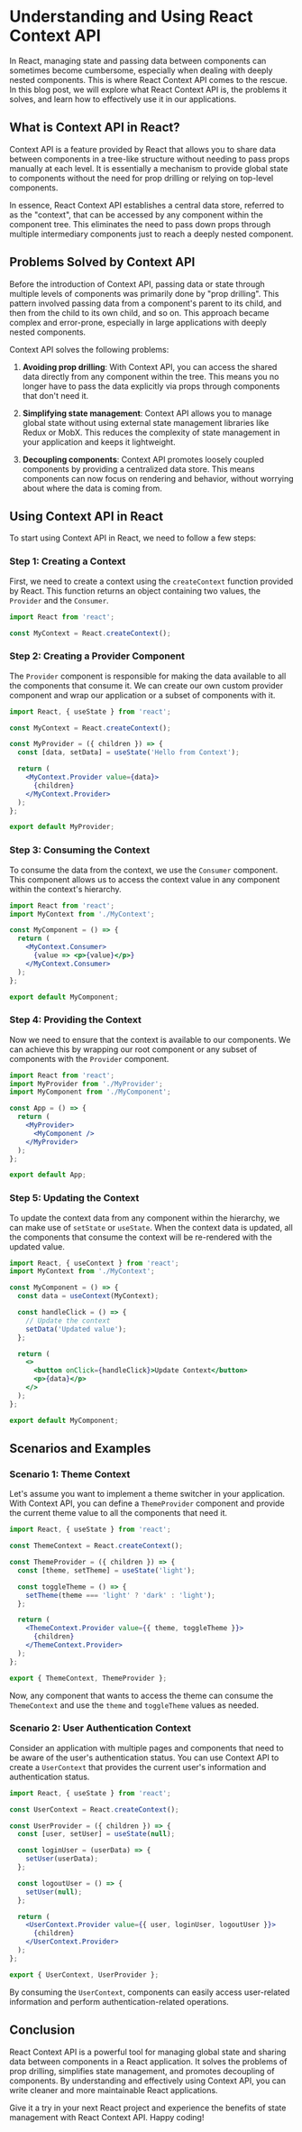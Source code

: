 # Understanding and Using React Context API

In React, managing state and passing data between components can sometimes become cumbersome, especially when dealing with deeply nested components. This is where React Context API comes to the rescue. In this blog post, we will explore what React Context API is, the problems it solves, and learn how to effectively use it in our applications.

## What is Context API in React?

Context API is a feature provided by React that allows you to share data between components in a tree-like structure without needing to pass props manually at each level. It is essentially a mechanism to provide global state to components without the need for prop drilling or relying on top-level components.

In essence, React Context API establishes a central data store, referred to as the "context", that can be accessed by any component within the component tree. This eliminates the need to pass down props through multiple intermediary components just to reach a deeply nested component.

## Problems Solved by Context API

Before the introduction of Context API, passing data or state through multiple levels of components was primarily done by "prop drilling". This pattern involved passing data from a component's parent to its child, and then from the child to its own child, and so on. This approach became complex and error-prone, especially in large applications with deeply nested components.

Context API solves the following problems:

1. **Avoiding prop drilling**: With Context API, you can access the shared data directly from any component within the tree. This means you no longer have to pass the data explicitly via props through components that don't need it.

2. **Simplifying state management**: Context API allows you to manage global state without using external state management libraries like Redux or MobX. This reduces the complexity of state management in your application and keeps it lightweight.

3. **Decoupling components**: Context API promotes loosely coupled components by providing a centralized data store. This means components can now focus on rendering and behavior, without worrying about where the data is coming from.

## Using Context API in React

To start using Context API in React, we need to follow a few steps:

### Step 1: Creating a Context

First, we need to create a context using the `createContext` function provided by React. This function returns an object containing two values, the `Provider` and the `Consumer`.

```jsx
import React from 'react';

const MyContext = React.createContext();
```

### Step 2: Creating a Provider Component

The `Provider` component is responsible for making the data available to all the components that consume it. We can create our own custom provider component and wrap our application or a subset of components with it.

```jsx
import React, { useState } from 'react';

const MyContext = React.createContext();

const MyProvider = ({ children }) => {
  const [data, setData] = useState('Hello from Context');

  return (
    <MyContext.Provider value={data}>
      {children}
    </MyContext.Provider>
  );
};

export default MyProvider;
```

### Step 3: Consuming the Context

To consume the data from the context, we use the `Consumer` component. This component allows us to access the context value in any component within the context's hierarchy.

```jsx
import React from 'react';
import MyContext from './MyContext';

const MyComponent = () => {
  return (
    <MyContext.Consumer>
      {value => <p>{value}</p>}
    </MyContext.Consumer>
  );
};

export default MyComponent;
```

### Step 4: Providing the Context

Now we need to ensure that the context is available to our components. We can achieve this by wrapping our root component or any subset of components with the `Provider` component.

```jsx
import React from 'react';
import MyProvider from './MyProvider';
import MyComponent from './MyComponent';

const App = () => {
  return (
    <MyProvider>
      <MyComponent />
    </MyProvider>
  );
};

export default App;
```

### Step 5: Updating the Context

To update the context data from any component within the hierarchy, we can make use of `setState` or `useState`. When the context data is updated, all the components that consume the context will be re-rendered with the updated value.

```jsx
import React, { useContext } from 'react';
import MyContext from './MyContext';

const MyComponent = () => {
  const data = useContext(MyContext);

  const handleClick = () => {
    // Update the context
    setData('Updated value');
  };

  return (
    <>
      <button onClick={handleClick}>Update Context</button>
      <p>{data}</p>
    </>
  );
};

export default MyComponent;
```

## Scenarios and Examples

### Scenario 1: Theme Context

Let's assume you want to implement a theme switcher in your application. With Context API, you can define a `ThemeProvider` component and provide the current theme value to all the components that need it.

```jsx
import React, { useState } from 'react';

const ThemeContext = React.createContext();

const ThemeProvider = ({ children }) => {
  const [theme, setTheme] = useState('light');

  const toggleTheme = () => {
    setTheme(theme === 'light' ? 'dark' : 'light');
  };

  return (
    <ThemeContext.Provider value={{ theme, toggleTheme }}>
      {children}
    </ThemeContext.Provider>
  );
};

export { ThemeContext, ThemeProvider };
```

Now, any component that wants to access the theme can consume the `ThemeContext` and use the `theme` and `toggleTheme` values as needed.

### Scenario 2: User Authentication Context

Consider an application with multiple pages and components that need to be aware of the user's authentication status. You can use Context API to create a `UserContext` that provides the current user's information and authentication status.

```jsx
import React, { useState } from 'react';

const UserContext = React.createContext();

const UserProvider = ({ children }) => {
  const [user, setUser] = useState(null);

  const loginUser = (userData) => {
    setUser(userData);
  };

  const logoutUser = () => {
    setUser(null);
  };

  return (
    <UserContext.Provider value={{ user, loginUser, logoutUser }}>
      {children}
    </UserContext.Provider>
  );
};

export { UserContext, UserProvider };
```

By consuming the `UserContext`, components can easily access user-related information and perform authentication-related operations.

## Conclusion

React Context API is a powerful tool for managing global state and sharing data between components in a React application. It solves the problems of prop drilling, simplifies state management, and promotes decoupling of components. By understanding and effectively using Context API, you can write cleaner and more maintainable React applications.

Give it a try in your next React project and experience the benefits of state management with React Context API. Happy coding!